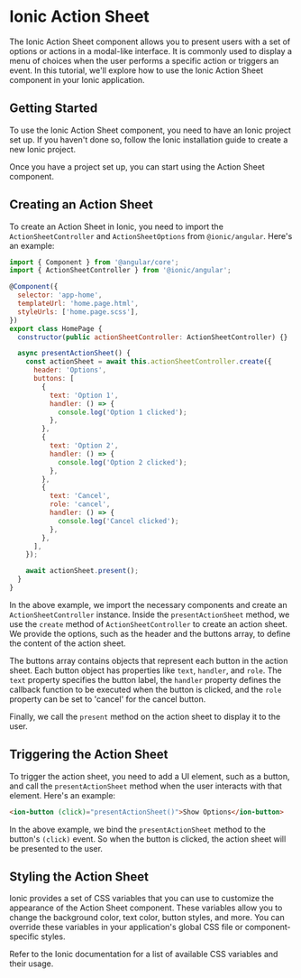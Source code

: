 # Ionic Action Sheet

The Ionic Action Sheet component allows you to present users with a set of options or actions in a modal-like interface. It is commonly used to display a menu of choices when the user performs a specific action or triggers an event. In this tutorial, we'll explore how to use the Ionic Action Sheet component in your Ionic application.

## Getting Started

To use the Ionic Action Sheet component, you need to have an Ionic project set up. If you haven't done so, follow the Ionic installation guide to create a new Ionic project.

Once you have a project set up, you can start using the Action Sheet component.

## Creating an Action Sheet

To create an Action Sheet in Ionic, you need to import the `ActionSheetController` and `ActionSheetOptions` from `@ionic/angular`. Here's an example:

```javascript
import { Component } from '@angular/core';
import { ActionSheetController } from '@ionic/angular';

@Component({
  selector: 'app-home',
  templateUrl: 'home.page.html',
  styleUrls: ['home.page.scss'],
})
export class HomePage {
  constructor(public actionSheetController: ActionSheetController) {}

  async presentActionSheet() {
    const actionSheet = await this.actionSheetController.create({
      header: 'Options',
      buttons: [
        {
          text: 'Option 1',
          handler: () => {
            console.log('Option 1 clicked');
          },
        },
        {
          text: 'Option 2',
          handler: () => {
            console.log('Option 2 clicked');
          },
        },
        {
          text: 'Cancel',
          role: 'cancel',
          handler: () => {
            console.log('Cancel clicked');
          },
        },
      ],
    });

    await actionSheet.present();
  }
}
```

In the above example, we import the necessary components and create an `ActionSheetController` instance. Inside the `presentActionSheet` method, we use the `create` method of `ActionSheetController` to create an action sheet. We provide the options, such as the header and the buttons array, to define the content of the action sheet.

The buttons array contains objects that represent each button in the action sheet. Each button object has properties like `text`, `handler`, and `role`. The `text` property specifies the button label, the `handler` property defines the callback function to be executed when the button is clicked, and the `role` property can be set to 'cancel' for the cancel button.

Finally, we call the `present` method on the action sheet to display it to the user.

## Triggering the Action Sheet

To trigger the action sheet, you need to add a UI element, such as a button, and call the `presentActionSheet` method when the user interacts with that element. Here's an example:

```html
<ion-button (click)="presentActionSheet()">Show Options</ion-button>
```

In the above example, we bind the `presentActionSheet` method to the button's `(click)` event. So when the button is clicked, the action sheet will be presented to the user.

## Styling the Action Sheet

Ionic provides a set of CSS variables that you can use to customize the appearance of the Action Sheet component. These variables allow you to change the background color, text color, button styles, and more. You can override these variables in your application's global CSS file or component-specific styles.

Refer to the Ionic documentation for a list of available CSS variables and their usage.



